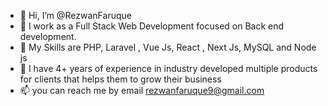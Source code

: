 - 👋 Hi, I’m @RezwanFaruque
- 👀 I work as a  Full Stack Web Development focused on Back end development. 
- 🌱 My Skills are PHP, Laravel , Vue Js, React , Next Js, MySQL and Node js
- 💞️ I have 4+ years of experience in industry developed multiple products for clients that helps them to grow their business
- 📫 you can reach me by email rezwanfaruque9@gmail.com

<!---
RezwanFaruque/RezwanFaruque is a ✨ special ✨ repository because its `README.md` (this file) appears on your GitHub profile.
You can click the Preview link to take a look at your changes.
--->
